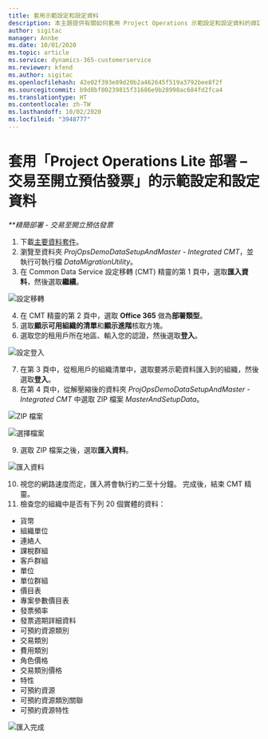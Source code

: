 ```yaml
---
title: 套用示範設定和設定資料
description: 本主題提供有關如何套用 Project Operations 示範設定和設定資料的資訊。
author: sigitac
manager: Annbe
ms.date: 10/01/2020
ms.topic: article
ms.service: dynamics-365-customerservice
ms.reviewer: kfend
ms.author: sigitac
ms.openlocfilehash: 42e02f393e89d20b2a462645f519a3792bee8f2f
ms.sourcegitcommit: b9d8bf00239815f31686e9b28998ac684fd2fca4
ms.translationtype: HT
ms.contentlocale: zh-TW
ms.lasthandoff: 10/02/2020
ms.locfileid: "3948777"
---
```

# <a name="apply-demo-setup-and-configuration-data-for-project-operations-lite-deployment---deal-to-proforma-invoicing"></a>套用「Project Operations Lite 部署 – 交易至開立預估發票」的示範設定和設定資料

_**精簡部署 - 交易至開立預估發票_

1. 下載[主要資料套件](https://download.microsoft.com/download/3/4/1/341bf279-a64f-4baa-af31-ce624859b518/ProjOpsSampleSetupData%20-%20CE%20only%20CMT.zip)。 
2. 瀏覽至資料夾 *ProjOpsDemoDataSetupAndMaster - Integrated CMT*，並執行可執行檔 *DataMigrationUtility*。
3. 在 Common Data Service 設定移轉 (CMT) 精靈的第 1 頁中，選取**匯入資料**，然後選取**繼續**。

![設定移轉](./media/1ConfigurationMigration.png)

4. 在 CMT 精靈的第 2 頁中，選取 **Office 365** 做為**部署類型**。
5. 選取**顯示可用組織的清單**和**顯示進階**核取方塊。
6. 選取您的租用戶所在地區、輸入您的認證，然後選取**登入**。

![設定登入](./media/2ConfigurationSignin.png)

7. 在第 3 頁中，從租用戶的組織清單中，選取要將示範資料匯入到的組織，然後選取**登入**。
8. 在第 4 頁中，從解壓縮後的資料夾 *ProjOpsDemoDataSetupAndMaster - Integrated CMT* 中選取 ZIP 檔案 *MasterAndSetupData*。

![ZIP 檔案](./media/3ZipFile.png)

![選擇檔案](./media/4SelectAFile.png)

9. 選取 ZIP 檔案之後，選取**匯入資料**。

![匯入資料](./media/5ImportData.png)

10. 視您的網路速度而定，匯入將會執行約二至十分鐘。 完成後，結束 CMT 精靈。 
11. 檢查您的組織中是否有下列 20 個實體的資料：

- 貨幣
- 組織單位
- 連絡人
- 課稅群組
- 客戶群組
- 單位
- 單位群組
- 價目表
- 專案參數價目表
- 發票頻率
- 發票週期詳細資料
- 可預約資源類別
- 交易類別
- 費用類別
- 角色價格
- 交易類別價格
- 特性
- 可預約資源
- 可預約資源類別關聯
- 可預約資源特性

![匯入完成](./media/6CompleteImport.png)
